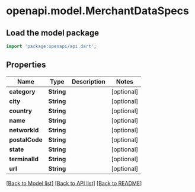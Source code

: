# openapi.model.MerchantDataSpecs

## Load the model package
```dart
import 'package:openapi/api.dart';
```

## Properties
Name | Type | Description | Notes
------------ | ------------- | ------------- | -------------
**category** | **String** |  | [optional] 
**city** | **String** |  | [optional] 
**country** | **String** |  | [optional] 
**name** | **String** |  | [optional] 
**networkId** | **String** |  | [optional] 
**postalCode** | **String** |  | [optional] 
**state** | **String** |  | [optional] 
**terminalId** | **String** |  | [optional] 
**url** | **String** |  | [optional] 

[[Back to Model list]](../README.md#documentation-for-models) [[Back to API list]](../README.md#documentation-for-api-endpoints) [[Back to README]](../README.md)


